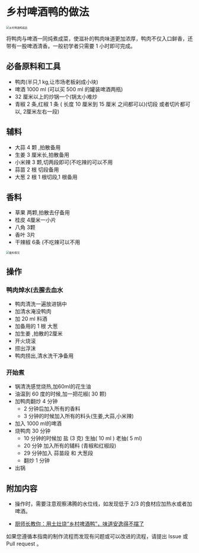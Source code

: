 # 乡村啤酒鸭的做法

<img src="https://jphuang-image.oss-cn-beijing.aliyuncs.com/beer/duck/%E6%88%90%E5%93%812.jpg" alt="乡村啤酒鸭成品" style="zoom:50%;" />

将鸭肉与啤酒一同炖煮成菜，使滋补的鸭肉味道更加浓厚，鸭肉不仅入口鲜香，还带有一股啤酒清香。一般初学者只需要 1 小时即可完成。

## 必备原料和工具

- 鸭肉(半只,1 kg,让市场老板剁成小块)
- 啤酒 1000 ml (可以买 500 ml 的罐装啤酒两瓶)
- 32 厘米以上的炒锅一个(锅太小难炒
- 青椒 2 条,红椒 1 条 ( 长度 10 厘米到 15 厘米 之间都可以)(切段 或者切片都可以, 2厘米左右一段)

## 辅料

- 大蒜 4 颗 ,拍散备用
- 生姜 3 厘米长,拍散备用
- 小米辣 3 颗,切两段即可(不吃辣的可以不用
- 蒜苗 2 根 切段备用
- 大葱 2 根  1 根切段,1 根备用

## 香料

- 草果 两颗,拍散去仔备用
- 桂皮 4厘米一小片
- 八角 3颗 
- 香叶 3片
- 干辣椒 6条 (不吃辣可以不用

<img src="https://jphuang-image.oss-cn-beijing.aliyuncs.com/beer/duck/%E5%A4%87%E6%96%99.jpg" alt="备料情况" style="zoom:50%;" />

## 操作

###  鸭肉焯水(去腥去血水

- 鸭肉清洗一遍放进锅中 
- 加清水淹没鸭肉 
- 加 20 ml 料酒
- 加备用的 1 根 大葱
- 加生姜 ,拍散的2厘米
- 开火烧滚
- 捞出浮沫 
- 鸭肉捞出,清水洗干净备用

### 开始煮

- 锅清洗感觉烧热,加60ml的花生油
- 油温到 60 度的时候,加一把花椒( 30 颗)
- 加鸭肉翻炒 4 分钟 
  - 2 分钟后加入所有的香料
  - 3 分钟的时候加入所有的料头(生姜,大蒜,小米辣)
- 加入 1000 ml的啤酒
- 烧鸭肉 30 分钟
  - 10 分钟的时候加 盐 (3 克) 生抽( 10 ml ) 老抽( 5 ml)
  - 20 分钟 加入所有的辅料 (青椒和红椒段)
  - 29 分钟加入 蒜苗段 和 大葱段  
  - 翻炒 1 分钟
- 出锅 


## 附加内容

- 操作时，需要注意观察沸腾的水位线，如发现低于 2/3 的食材应加热水或者加啤酒。

- [厨师长教你：用土灶烧“乡村啤酒鸭”，味道安逸得不摆了](https://www.bilibili.com/video/BV1R4411u7po?spm_id_from=333.999.0.0)

如果您遵循本指南的制作流程而发现有问题或可以改进的流程，请提出 Issue 或 Pull request 。

